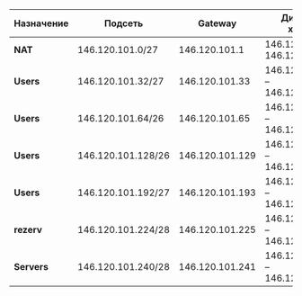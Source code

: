 | Назначение| Подсеть             | Gateway         | Диапазон хостов             | Broadcast         |
|-----------|---------------------|----------------|-----------------------------|-------------------|
|**NAT**    | 146.120.101.0/27   | 146.120.101.1   | 146.120.101.2 – 146.120.101.30   | 146.120.101.31   |
|**Users**  | 146.120.101.32/27  | 146.120.101.33  | 146.120.101.34 – 146.120.101.62  | 146.120.101.63   |
|**Users**  | 146.120.101.64/26  | 146.120.101.65  | 146.120.101.66 – 146.120.101.126 | 146.120.101.127  |
|**Users**  | 146.120.101.128/26 | 146.120.101.129 | 146.120.101.130 – 146.120.101.190 | 146.120.101.191  |
|**Users**  | 146.120.101.192/27 | 146.120.101.193 | 146.120.101.194 – 146.120.101.222 | 146.120.101.223  |
|**rezerv** | 146.120.101.224/28 | 146.120.101.225 | 146.120.101.226 – 146.120.101.238 | 146.120.101.239  |
|**Servers**| 146.120.101.240/28 | 146.120.101.241 | 146.120.101.242 – 146.120.101.254 | 146.120.101.255  |
